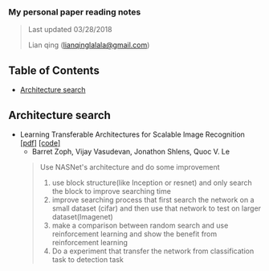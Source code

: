 ### My personal paper reading notes
> Last updated 03/28/2018
>
> Lian qing (lianqinglalala@gmail.com)

## Table of Contents

  - [Architecture search](architecture-search)

## Architecture search

- Learning Transferable Architectures for Scalable Image Recognition [[pdf]](https://arxiv.org/abs/1707.07012)
[[code]](https://github.com/tensorflow/models/tree/8652f38d668b69cb2203fda6eade94d8fb05a551/research/slim/nets/nasnet)
  - Barret Zoph, Vijay Vasudevan, Jonathon Shlens, Quoc V. Le
  > Use NASNet's architecture and do some improvement
  > 1. use block structure(like Inception or resnet) and only search the block to improve searching time
  > 2. improve searching process that first search the network on a small dataset (cifar) and then use that network to test on larger dataset(Imagenet)
  > 3. make a comparison between random search and use reinforcement learning and show the benefit from reinforcement learning
  > 4. Do a experiment that transfer the network from classification task to detection task

